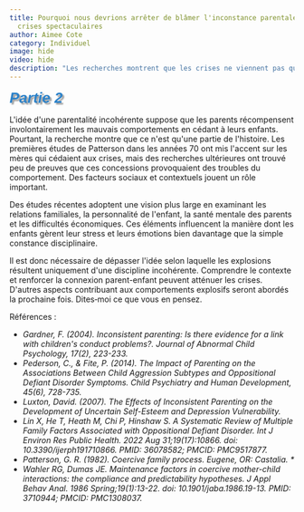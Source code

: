 ```yaml
---
title: Pourquoi nous devrions arrêter de blâmer l'inconstance parentale pour ces
  crises spectaculaires
author: Aimee Cote
category: Individuel
image: hide
video: hide
description: "Les recherches montrent que les crises ne viennent pas que d'une parentalité incohérente. Contexte, relations et stress comptent davantage que la discipline."
---
```

<p><span style='font-family: "Comic Sans MS", sans-serif; color: rgb(44, 130, 201); font-size: 26px;'><em><strong><span style="text-shadow: 3px 3px 2px rgba(136, 136, 136, 0.8);">Partie 2</span></strong></em></span></p><p>L'idée d'une parentalité incohérente suppose que les parents récompensent involontairement les mauvais comportements en cédant à leurs enfants. Pourtant, la recherche montre que ce n'est qu'une partie de l'histoire. Les premières études de Patterson dans les années 70 ont mis l'accent sur les mères qui cédaient aux crises, mais des recherches ultérieures ont trouvé peu de preuves que ces concessions provoquaient des troubles du comportement. Des facteurs sociaux et contextuels jouent un rôle important.</p><p>Des études récentes adoptent une vision plus large en examinant les relations familiales, la personnalité de l'enfant, la santé mentale des parents et les difficultés économiques. Ces éléments influencent la manière dont les enfants gèrent leur stress et leurs émotions bien davantage que la simple constance disciplinaire.</p><p>Il est donc nécessaire de dépasser l'idée selon laquelle les explosions résultent uniquement d'une discipline incohérente. Comprendre le contexte et renforcer la connexion parent-enfant peuvent atténuer les crises. D'autres aspects contribuant aux comportements explosifs seront abordés la prochaine fois. Dites‑moi ce que vous en pensez.</p><p>Références :<ul><li><cite>Gardner, F. (2004). Inconsistent parenting: Is there evidence for a link with children&apos;s conduct problems?. Journal of Abnormal Child Psychology, 17(2), 223-233.</cite></li><li><cite>Pederson, C., &amp; Fite, P. (2014). The Impact of Parenting on the Associations Between Child Aggression Subtypes and Oppositional Defiant Disorder Symptoms. Child Psychiatry and Human Development, 45(6), 728-735.</cite></li><li><cite>Luxton, David. (2007). The Effects of Inconsistent Parenting on the Development of Uncertain Self-Esteem and Depression Vulnerability.</cite></li><li><cite>Lin X, He T, Heath M, Chi P, Hinshaw S. A Systematic Review of Multiple Family Factors Associated with Oppositional Defiant Disorder. Int J Environ Res Public Health. 2022 Aug 31;19(17):10866. doi: 10.3390/ijerph191710866. PMID: 36078582; PMCID: PMC9517877.</cite></li><li><cite>Patterson, G. R. (1982). Coercive family process. Eugene, OR: Castalia. *</cite></li><li><cite>Wahler RG, Dumas JE. Maintenance factors in coercive mother-child interactions: the compliance and predictability hypotheses. J Appl Behav Anal. 1986 Spring;19(1):13-22. doi: 10.1901/jaba.1986.19-13. PMID: 3710944; PMCID: PMC1308037.</cite></p></ul>